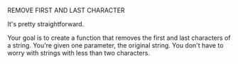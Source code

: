 REMOVE FIRST AND LAST CHARACTER

It's pretty straightforward.

Your goal is to create a function that removes the first and last characters of a string.
You're given one parameter, the original string. You don't have to worry with strings with less than two characters.


